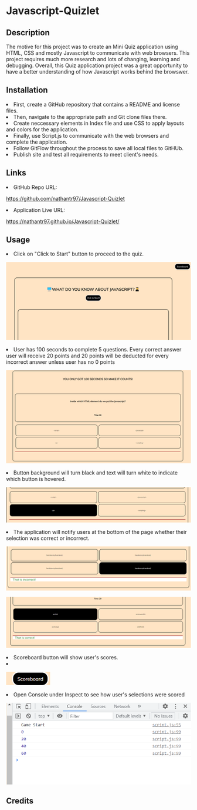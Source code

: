# Javascript-Quizlet

## Description

The motive for this project was to create an Mini Quiz application using HTML, CSS and mostly Javascript to communicate with web browsers. This project requires much more research and lots of changing, learning and debugging. Overall, this Quiz application project was a great opportunity to have a better understanding of how Javascript works behind the browswer. 



## Installation


<li> First, create a GitHub repository that contains a README and license files. </li>
<li> Then, navigate to the appropriate path and Git clone files there. </li>
<li> Create neccessary elements in Index file and use CSS to apply layouts and colors for the application.</li>
<li> Finally, use Script.js to communicate with the web browsers and complete the application. </li>
<li> Follow GitFlow throughout the process to save all local files to GitHUb. </li>
<li> Publish site and test all requirements to meet client's needs. </li>



## Links

<li> GitHub Repo URL: </li>

https://github.com/nathantr97/Javascript-Quizlet

<li> Application Live URL: </li>

https://nathantr97.github.io/Javascript-Quizlet/

## Usage

<li> Click on "Click to Start" button to proceed to the quiz.</li>

![alt=main-page](assets/images/main-page.png)

<li> User has 100 seconds to complete 5 questions. Every correct answer user will receive 20 points and 20 points will be deducted for every incorrect answer unless user has no 0 points </li>

![alt=quiz-page](assets/images/actual-quiz.png)

<li> Button background will turn black and text will turn white to indicate which button is hovered. </li>

![alt=hovered-button](assets/images/hovered-button.png)

<li> The application will notify users at the bottom of the page whether their selection was correct or incorrect.</li>

![alt=incorrect-indicator](assets/images/incorrect-answer.png)

![alt=correct-indicator](assets/images/correct-answer.png)

<li> Scoreboard button will show user's scores. <li>

![alt=scoreboard-button](assets/images/scoreboard-button.png)

<li> Open Console under Inspect to see how user's selections were scored </li>

![alt=console](assets/images/score-progress.png)

## Credits


